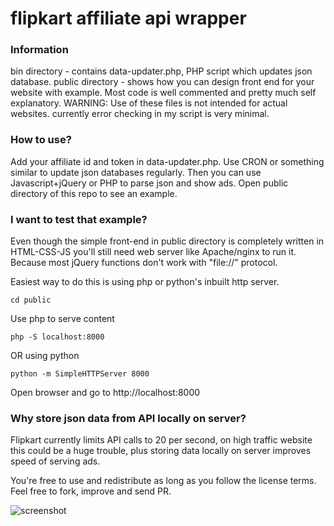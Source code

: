 # flipkart affiliate api wrapper

### Information
bin directory - contains data-updater.php, PHP script which updates json database.
public directory -  shows how you can design front end for your website with example.
Most code is well commented and pretty much self explanatory.
WARNING: Use of these files is not intended for actual websites. currently error checking in my script is very minimal.

### How to use?
Add your affiliate id and token in data-updater.php.
Use CRON or something similar to update json databases regularly. Then you can use Javascript+jQuery or PHP to parse json and show ads. Open public directory of this repo to see an example.

### I want to test that example?
Even though the simple front-end in public directory is completely written in HTML-CSS-JS you'll still need web server like Apache/nginx to run it. Because most jQuery functions don't work with "file://" protocol.

Easiest way to do this is using php or python's inbuilt http server.

    cd public

 Use php to serve content

    php -S localhost:8000

 OR using python

    python -m SimpleHTTPServer 8000

Open browser and go to http://localhost:8000

### Why store json data from API locally on server?
Flipkart currently limits API calls to 20 per second, on high traffic website this could be a huge trouble, plus storing data locally on server improves speed of serving ads.

You're free to use and redistribute as long as you follow the license terms. Feel free to fork, improve and send PR.


![screenshot](http://i.imgur.com/uXmplBq.png "screenshot")
